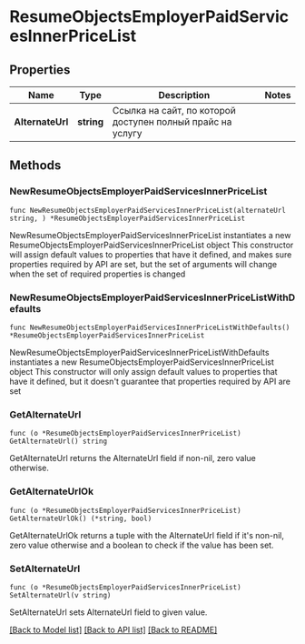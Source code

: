 # ResumeObjectsEmployerPaidServicesInnerPriceList

## Properties

Name | Type | Description | Notes
------------ | ------------- | ------------- | -------------
**AlternateUrl** | **string** | Ссылка на сайт, по которой доступен полный прайс на услугу | 

## Methods

### NewResumeObjectsEmployerPaidServicesInnerPriceList

`func NewResumeObjectsEmployerPaidServicesInnerPriceList(alternateUrl string, ) *ResumeObjectsEmployerPaidServicesInnerPriceList`

NewResumeObjectsEmployerPaidServicesInnerPriceList instantiates a new ResumeObjectsEmployerPaidServicesInnerPriceList object
This constructor will assign default values to properties that have it defined,
and makes sure properties required by API are set, but the set of arguments
will change when the set of required properties is changed

### NewResumeObjectsEmployerPaidServicesInnerPriceListWithDefaults

`func NewResumeObjectsEmployerPaidServicesInnerPriceListWithDefaults() *ResumeObjectsEmployerPaidServicesInnerPriceList`

NewResumeObjectsEmployerPaidServicesInnerPriceListWithDefaults instantiates a new ResumeObjectsEmployerPaidServicesInnerPriceList object
This constructor will only assign default values to properties that have it defined,
but it doesn't guarantee that properties required by API are set

### GetAlternateUrl

`func (o *ResumeObjectsEmployerPaidServicesInnerPriceList) GetAlternateUrl() string`

GetAlternateUrl returns the AlternateUrl field if non-nil, zero value otherwise.

### GetAlternateUrlOk

`func (o *ResumeObjectsEmployerPaidServicesInnerPriceList) GetAlternateUrlOk() (*string, bool)`

GetAlternateUrlOk returns a tuple with the AlternateUrl field if it's non-nil, zero value otherwise
and a boolean to check if the value has been set.

### SetAlternateUrl

`func (o *ResumeObjectsEmployerPaidServicesInnerPriceList) SetAlternateUrl(v string)`

SetAlternateUrl sets AlternateUrl field to given value.



[[Back to Model list]](../README.md#documentation-for-models) [[Back to API list]](../README.md#documentation-for-api-endpoints) [[Back to README]](../README.md)



